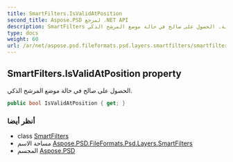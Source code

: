 ```yaml
---
title: SmartFilters.IsValidAtPosition
second_title: Aspose.PSD لمرجع .NET API
description: SmartFilters ملكية. الحصول على صالح في حالة موضع المرشح الذكي.
type: docs
weight: 60
url: /ar/net/aspose.psd.fileformats.psd.layers.smartfilters/smartfilters/isvalidatposition/
---
```

## SmartFilters.IsValidAtPosition property

الحصول على صالح في حالة موضع المرشح الذكي.

```csharp
public bool IsValidAtPosition { get; }
```

### أنظر أيضا

* class [SmartFilters](../)
* مساحة الاسم [Aspose.PSD.FileFormats.Psd.Layers.SmartFilters](../../smartfilters/)
* المجسم [Aspose.PSD](../../../)


